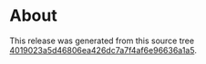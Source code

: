 <!--
Copyright (c) Microsoft Corporation. All rights reserved.
Licensed under the MIT License.
-->
              
# About
              
This release was generated from this source tree [4019023a5d46806ea426dc7a7f4af6e96636a1a5](https://github.com/microsoft/accessibility-insights-action/tree/4019023a5d46806ea426dc7a7f4af6e96636a1a5).

